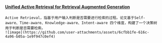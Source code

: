 #### [Unified Active Retrieval for Retrieval Augmented Generation](https://arxiv.org/pdf/2406.12534)
````
Active Retrieval，指基于用户输入判断是否需要进行检索的过程。论文基于Self-aware、Time-aware、Knowledge-aware、Intent-aware 四个维度，构建了一个决策树用于判断是否需要检索。
![image](https://github.com/user-attachments/assets/6cfbb1fe-616c-4a96-b05a-1e9f947c0ef4)
````

